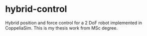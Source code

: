 # hybrid-control
Hybrid position and force control for a 2 DoF robot implemented in CoppeliaSim. This is my thesis work from MSc degree.
